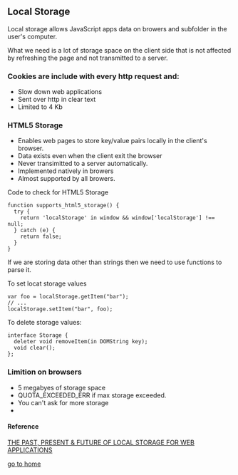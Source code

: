 ## Local Storage

Local storage allows JavaScript apps data on browers and subfolder in the user's computer.

What we need is a lot of storage space on the client side that is not affected by refreshing the page and not transmitted to a server.
  
### Cookies are include with every http request and:
- Slow down web applications
- Sent over http in clear text
- Limited to 4 Kb

### HTML5 Storage
- Enables web pages to store key/value pairs locally in the client's browser.
- Data exists even when the client exit the browser
- Never transimitted to a server automatically.
- Implemented natively in browers
- Almost supported by all browers.
  
Code to check for HTML5 Storage
```
function supports_html5_storage() {
  try {
    return 'localStorage' in window && window['localStorage'] !== null;
  } catch (e) {
    return false;
  }
}
```
If we are storing data other than strings then we need to use functions to parse it.

To set locat storage values
```
var foo = localStorage.getItem("bar");
// ...
localStorage.setItem("bar", foo);
```

To delete storage values:
```
interface Storage {
  deleter void removeItem(in DOMString key);
  void clear();
};
```
### Limition on browsers
- 5 megabyes of storage space
- QUOTA_EXCEEDED_ERR if max storage exceeded.
- You can't ask for more storage
- 

#### Reference
[THE PAST, PRESENT & FUTURE OF LOCAL STORAGE FOR WEB APPLICATIONS](http://diveinto.html5doctor.com/storage.html)

[go to home](README.md)